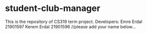 # student-club-manager
This is the repository of CS319 term project.
Developers:
Emre Erdal 21901597
Kerem Erdal 21901596
//please add your name below...
